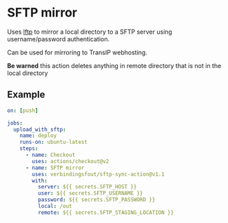 # SFTP mirror

Uses [lftp](https://lftp.yar.ru/) to mirror a local directory to a SFTP server using username/password authentication.

Can be used for mirroring to TransIP webhosting.

**Be warned** this action deletes anything in remote directory that is not in the local directory 

## Example

```yml
on: [push]

jobs:
  upload_with_sftp:
    name: deploy
    runs-on: ubuntu-latest
    steps:
      - name: Checkout
        uses: actions/checkout@v2
      - name: SFTP mirror
        uses: verbindingsfout/sftp-sync-action@v1.1
        with:
          server: ${{ secrets.SFTP_HOST }}
          user: ${{ secrets.SFTP_USERNAME }}
          password: ${{ secrets.SFTP_PASSWORD }}
          local: /out
          remote: ${{ secrets.SFTP_STAGING_LOCATION }}
```
